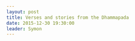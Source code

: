 ```yaml
---
layout: post
title: Verses and stories from the Dhammapada
date: 2015-12-30 19:30:00
leader: Symon 
---
```

